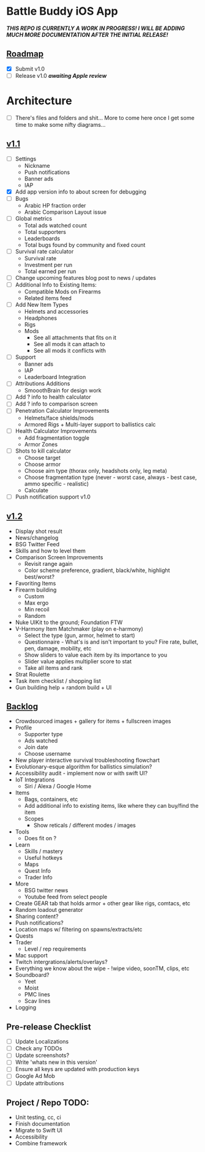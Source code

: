 #  Battle Buddy iOS App

***THIS REPO IS CURRENTLY A WORK IN PROGRESS! I WILL BE ADDING MUCH MORE DOCUMENTATION AFTER THE INITIAL RELEASE!***

## <u>Roadmap</u>

- [x] Submit v1.0
- [ ] Release v1.0 ***awaiting Apple review***

# Architecture
- [ ] There's files and folders and shit... More to come here once I get some time to make some nifty diagrams...

## <u>v1.1</u>
- [ ] Settings
    - Nickname
    - Push notifications
    - Banner ads
    - IAP
- [x] Add app version info to about screen for debugging
- [ ] Bugs
    - Arabic HP fraction order
    - Arabic Comparison Layout issue
- [ ] Global metrics
    - Total ads watched count
    - Total supporters
    - Leaderboards
    - Total bugs found by community and fixed count
- [ ] Survival rate calculator
    - Survival rate
    - Investment per run
    - Total earned per run
- [ ] Change upcoming features blog post to news / updates
- [ ] Additional Info to Existing Items:
    - Compatible Mods on Firearms
    - Related items feed
- [ ] Add New Item Types
    - Helmets and accessories
    - Headphones
    - Rigs
    - Mods
        - See all attachments that fits on it
        - See all mods it can attach to
        - See all mods it conflicts with 
- [ ] Support
    - Banner ads
    - IAP
    - Leaderboard Integration
- [ ] Attributions Additions
    - SmooothBrain for design work
- [ ] Add ? info to health calculator
- [ ] Add ? info to comparison screen
- [ ] Penetration Calculator Improvements
    - Helmets/face shields/mods
    - Armored Rigs + Multi-layer support to ballistics calc
- [ ] Health Calculator Improvements
    - Add fragmentation toggle
    - Armor Zones
- [ ] Shots to kill calculator
    - Choose target
    - Choose armor
    - Choose aim type (thorax only, headshots only, leg meta)
    - Choose fragmentation type (never - worst case, always - best case, ammo specific - realistic)
    - Calculate
- [ ] Push notification support v1.0

## <u>v1.2</u>
- Display shot result
- News/changelog
- BSG Twitter Feed
- Skills and how to level them
- Comparison Screen Improvements
    - Revisit range again
    - Color scheme preference, gradient, black/white, highlight best/worst?
- Favoriting Items
- Firearm building
    - Custom
    - Max ergo
    - Min recoil
    - Random
- Nuke UIKit to the ground; Foundation FTW
- V-Harmony Item Matchmaker (play on e-harmony)
    - Select the type (gun, armor, helmet to start)
    - Questionnaire - What's is and isn't important to you? Fire rate, bullet, pen, damage, mobility, etc
    - Show sliders to value each item by its importance to you
    - Slider value applies multiplier score to stat
    - Take all items and rank
- Strat Roulette
- Task item checklist / shopping list
- Gun building help + random build + UI
    
## <u>Backlog</u>
- Crowdsourced images + gallery for items + fullscreen images
- Profile
    - Supporter type
    - Ads watched
    - Join date
    - Choose username
- New player interactive survival troubleshooting flowchart
- Evolutionary-esque algorithm for ballistics simulation?
- Accessibility audit - implement now or with swift UI?
- IoT Integrations
    - Siri / Alexa / Google Home
- Items
    - Bags, containers, etc
    - Add additional info to existing items, like where they can buy/find the item
    - Scopes
        - Show reticals / different modes / images 
- Tools
    - Does <item> fit on <item>?
- Learn
    - Skills / mastery
    - Useful hotkeys
    - Maps
    - Quest Info
    - Trader Info
- More
    - BSG twitter news
    - Youtube feed from select people
- Create GEAR tab that holds armor + other gear like rigs, comtacs, etc
- Random loadout generator
- Sharing content?
- Push notifications?
- Location maps w/ filtering on spawns/extracts/etc
- Quests
- Trader
	- Level / rep requirements
- Mac support
- Twitch intergrations/alerts/overlays?
- Everything we know about the wipe - !wipe video, soonTM, clips, etc
- Soundboard?
    - Yeet
    - Moist
    - PMC lines
    - Scav lines
- Logging

## Pre-release Checklist
- [ ] Update Localizations
- [ ] Check any TODOs
- [ ] Update screenshots?
- [ ] Write 'whats new in this version'
- [ ] Ensure all keys are updated with production keys
- [ ] Google Ad Mob
- [ ] Update attributions

## Project / Repo TODO:

- Unit testing, cc, ci
- Finish documentation
- Migrate to Swift UI
- Accessibility
- Combine framework
